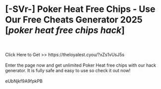 # [-SVr-] Poker Heat Free Chips - Use Our Free Cheats Generator 2025 [*poker heat free chips hack*]
<br>
<br>Click Here to Get >> https://theloyalest.cyou/?xZs1vUsJ5s
<br>
<br>Enter the page now and get unlimited Poker Heat free chips with our hack generator. It is fully safe and easy to use so check it out now!
<br>
<br>eUbNjkf9A9fpkPB

